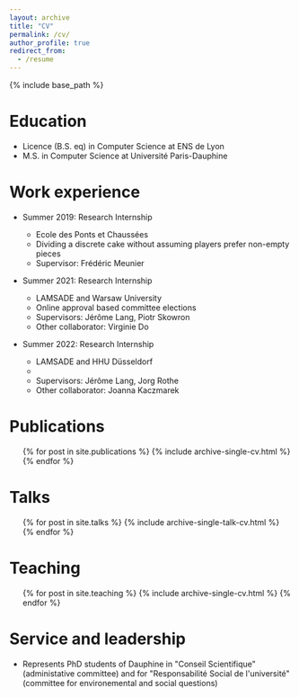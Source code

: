 ```yaml
---
layout: archive
title: "CV"
permalink: /cv/
author_profile: true
redirect_from:
  - /resume
---
```


{% include base_path %}

Education
======
* Licence (B.S. eq) in Computer Science at ENS de Lyon
* M.S. in Computer Science at Université Paris-Dauphine

Work experience
======
* Summer 2019: Research Internship
  * Ecole des Ponts et Chaussées
  * Dividing a discrete cake without assuming players prefer non-empty pieces
  * Supervisor: Frédéric Meunier

* Summer 2021: Research Internship
  * LAMSADE and Warsaw University
  * Online approval based committee elections
  * Supervisors: Jérôme Lang, Piotr Skowron
  * Other collaborator: Virginie Do

* Summer 2022: Research Internship
  * LAMSADE and HHU Düsseldorf 
  * 
  * Supervisors: Jérôme Lang, Jorg Rothe
  * Other collaborator: Joanna Kaczmarek

  


Publications
======
  <ul>{% for post in site.publications %}
    {% include archive-single-cv.html %}
  {% endfor %}</ul>
  
Talks
======
  <ul>{% for post in site.talks %}
    {% include archive-single-talk-cv.html %}
  {% endfor %}</ul>
  
Teaching
======
  <ul>{% for post in site.teaching %}
    {% include archive-single-cv.html %}
  {% endfor %}</ul>
  
Service and leadership
======
* Represents PhD students of Dauphine in "Conseil Scientifique" (administative committee) and for "Responsabilité Social de l'université" (committee for environemental and social questions)